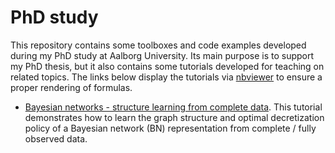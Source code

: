 # PhD study

This repository contains some toolboxes and code examples developed during my PhD study at Aalborg University. Its main purpose is to support my PhD thesis, but it also contains some tutorials developed for teaching on related topics. The links below display 
the tutorials via [nbviewer](https://nbviewer.jupyter.org/) to ensure a proper rendering of formulas.

- [Bayesian networks - structure learning from complete data](https://nbviewer.jupyter.org/github/SebastianGlavind/PhD-study/blob/master/Bayesian-networks/sLearn_fullyObs.ipynb). This tutorial demonstrates how to learn the graph structure and optimal decretization policy of a Bayesian network (BN) representation from complete / fully observed data.
